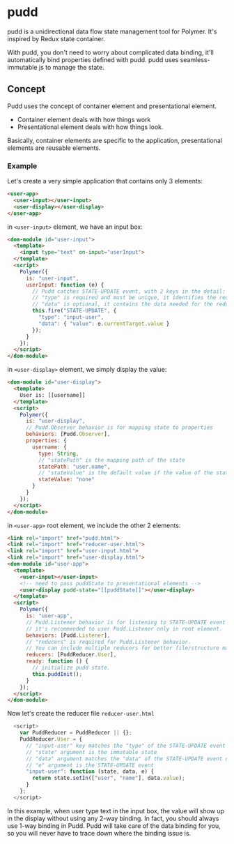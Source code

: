 # pudd

pudd is a unidirectional data flow state management tool for Polymer. It's inspired by Redux state container.

With pudd, you don't need to worry about complicated data binding, it'll automatically bind properties defined with pudd. pudd uses seamless-immutable js to manage the state.

## Concept
Pudd uses the concept of container element and presentational element.
- Container element deals with how things work
- Presentational element deals with how things look.

Basically, container elements are specific to the application, presentational elements are reusable elements. 

### Example
Let's create a very simple application that contains only 3 elements:
```html
<user-app>
  <user-input></user-input>
  <user-display></user-display>
</user-app>
```

in `<user-input>` element, we have an input box:
```html
<dom-module id="user-input">
  <template>
    <input type="text" on-input="userInput">
  </template>
  <script>
    Polymer({
      is: "user-input",
      userInput: function (e) {
        // Pudd catches STATE-UPDATE event, with 2 keys in the detail: type, data
        // "type" is required and must be unique, it identifies the reducer
        // "data" is optional, it contains the data needed for the reducer
        this.fire("STATE-UPDATE", {
          "type": "input-user",
          "data": { "value": e.currentTarget.value }
        });
      }
    });
  </script>
</dom-module>
```

in `<user-display>` element, we simply display the value:
```html
<dom-module id="user-display">
  <template>
    User is: [[username]]
  </template>
  <script>
    Polymer({
      is: "user-display",
      // Pudd.Observer behavior is for mapping state to properties
      behaviors: [Pudd.Observer],
      properties: {
        username: {
          type: String,
          // "statePath" is the mapping path of the state
          statePath: "user.name",
          // "stateValue" is the default value if the value of the state path is undefined
          stateValue: "none"
        }
      }
    });
  </script>
</dom-module>
```

in `<user-app>` root element, we include the other 2 elements:
```html
<link rel="import" href="pudd.html">
<link rel="import" href="reducer-user.html">
<link rel="import" href="user-input.html">
<link rel="import" href="user-display.html">
<dom-module id="user-app">
  <template>
    <user-input></user-input>
    <!-- need to pass puddState to presentational elements -->
    <user-display pudd-state="[[puddState]]"></user-display>
  </template>
  <script>
    Polymer({
      is: "user-app",
      // Pudd.Listener behavior is for listening to STATE-UPDATE event and call reducer.
      // it's recommended to user Pudd.Listener only in root element.
      behaviors: [Pudd.Listener],
      // "reducers" is required for Pudd.Listener behavior.
      // You can include multiple reducers for better file/structure management.
      reducers: [PuddReducer.User],
      ready: function () {
        // initialize pudd state.
        this.puddInit();
      }
    });
  </script>
</dom-module>
```

Now let's create the reducer file `reducer-user.html`
```javascript
  <script>
    var PuddReducer = PuddReducer || {};
    PuddReducer.User = {
      // "input-user" key matches the "type" of the STATE-UPDATE event detail
      // "state" argument is the immutable state
      // "data" argument matches the "data" of the STATE-UPDATE event detail
      // "e" argument is the STATE-UPDATE event
      "input-user": function (state, data, e) {
        return state.setIn(["user", "name"], data.value);
      }
    };
  </script>
```

In this example, when user type text in the input box, the value will show up in the display without using any 2-way binding. In fact, you should always use 1-way binding in Pudd. Pudd will take care of the data binding for you, so you will never have to trace down where the binding issue is.
